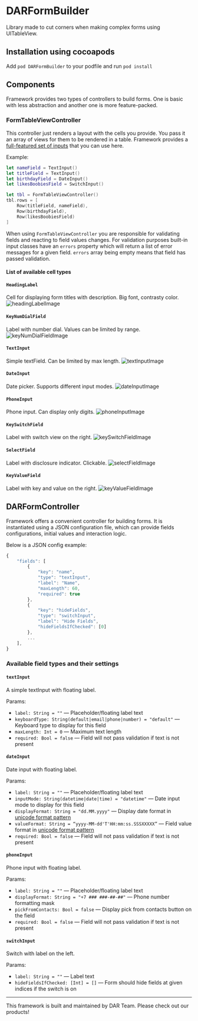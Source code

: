 # DARFormBuilder

Library made to cut corners when making complex forms using UITableView.

## Installation using cocoapods

Add `pod DARFormBuilder` to your podfile and run `pod install`


## Components

Framework provides two types of controllers to build forms. One is basic with less abstraction and another one is more feature-packed.


### FormTableViewController

This controller just renders a layout with the cells you provide. You pass it an array of views for them to be rendered in a table. Framework provides a [full-featured set of inputs](github) that you can use here. 

Example:

```Swift
let nameField = TextInput()
let titleField = TextInput()
let birthdayField = DateInput()
let likesBoobiesField = SwitchInput()

let tbl = FormTableViewController()
tbl.rows = [
    Row(titleField, nameField),
    Row(birthdayField),
    Row(likesBoobiesField)
]
```

When using `FormTableViewController` you are responsible for validating fields and reacting to field values changes. For validation purposes built-in input classes have an `errors` property which will return a list of error messages for a given field. `errors` array being empty means that field has passed validation. 


#### List of available cell types

#### `HeadingLabel`
Cell for displaying form titles with description. Big font, contrasty color.
![headingLabelImage](Example/Images/HeadingLabel.png)

#### `KeyNumDialField`
Label with number dial. Values can be limited by range.
![keyNumDialFieldImage](Images/KeyNumDialField.png)

#### `TextInput`
Simple textField. Can be limited by max length.
![textInputImage](Example/Images/TextInput.png)

#### `DateInput`
Date picker. Supports different input modes.
![dateInputImage](Example/Images/DateInput.png)

#### `PhoneInput`
Phone input. Can display only digits.
![phoneInputImage](Example/Images/PhoneInput.png)

#### `KeySwitchField`
Label with switch view on the right.
![keySwitchFieldImage](Example/Images/KeySwitchField.png)

#### `SelectField`
Label with disclosure indicator. Clickable.
![selectFieldImage](Example/Images/SelectField.png)

#### `KeyValueField`
Label with key and value on the right.
![keyValueFieldImage](Example/Images/KeyValueField.png)



## DARFormController

Framework offers a convenient controller for building forms. It is instantiated using a JSON configuration file, which can provide fields configurations, initial values and interaction logic.

Below is a JSON config example:

```Javascript
{
    "fields": [
        {
            "key": "name",
            "type": "textInput",
            "label": "Name",
            "maxLength": 60,
            "required": true
        },
        {
            "key": "hideFields",
            "type": "switchInput",
            "label": "Hide Fields",
            "hideFieldsIfChecked": [0]
        },
        ...
    ],
}
```

### Available field types and their settings

#### `textInput`
A simple textInput with floating label.

Params:

- `label: String = ""` — Placeholder/floating label text
- `keyboardType: String(default|email|phone|number) = "default"` — Keyboard type to display for this field
- `maxLength: Int = 0` — Maximum text length
- `required: Bool = false` — Field will not pass validation if text is not present

#### `dateInput`
Date input with floating label.

Params:
- `label: String = ""` — Placeholder/floating label text
- `inputMode: String(datetime|date|time) = "datetime"` — Date input mode to display for this field
- `displayFormat: String = "dd.MM.yyyy"` — Display date format in [unicode format pattern](http://www.unicode.org/reports/tr35/tr35-31/tr35-dates.html#Date_Format_Patterns)
- `valueFormat: String = “yyyy-MM-dd'T'HH:mm:ss.SSSXXXXX”` — Field value format in [unicode format pattern](http://www.unicode.org/reports/tr35/tr35-31/tr35-dates.html#Date_Format_Patterns)
- `required: Bool = false` — Field will not pass validation if text is not present

#### `phoneInput`
Phone input with floating label.

Params:
- `label: String = ""` — Placeholder/floating label text
- `displayFormat: String = "+7 ### ###-##-##"` — Phone number formatting mask
- `pickFromContacts: Bool = false` — Display pick from contacts button on the field
- `required: Bool = false` — Field will not pass validation if text is not present

#### `switchInput`
Switch with label on the left.

Params:
- `label: String = ""` — Label text
- `hideFieldsIfChecked: [Int] = []` — Form should hide fields at given indices if the switch is on



***

This framework is built and maintained by DAR Team. Please check out our products!
